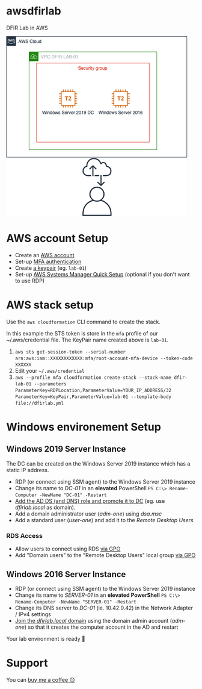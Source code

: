 # awsdfirlab
DFIR Lab in AWS

![AWS DFIR Lab](DFIR_Lab_AWS.png "AWS DFIR Lab")

# AWS account Setup
 * Create an [AWS account](https://aws.amazon.com/premiumsupport/knowledge-center/create-and-activate-aws-account/)
 * Set-up [MFA authentication](https://docs.aws.amazon.com/IAM/latest/UserGuide/id_credentials_mfa.html)
 * Create [a keypair](https://docs.aws.amazon.com/cli/latest/userguide/cli-services-ec2-keypairs.html) (eg. `lab-01`)
 * Set-up [AWS Systems Manager Quick Setup](https://docs.aws.amazon.com/systems-manager/latest/userguide/systems-manager-quick-setup.html) (optional if you don't want to use RDP)

# AWS stack setup

Use the `aws cloudformation` CLI command to create the stack.

In this example the STS token is store in the `mfa` profile of our ~/.aws/credential file. The KeyPair name created above is `lab-01`.

 1. `aws sts get-session-token --serial-number arn:aws:iam::XXXXXXXXXXXX:mfa/root-account-mfa-device --token-code XXXXXX`
 2. Edit your `~/.aws/credential`
 3. `aws --profile mfa cloudformation create-stack --stack-name dfir-lab-01 --parameters ParameterKey=RDPLocation,ParameterValue=YOUR_IP_ADDRESS/32 ParameterKey=KeyPair,ParameterValue=lab-01 --template-body file://dfirlab.yml`

# Windows environement Setup
## Windows 2019 Server Instance

The DC can be created on the Windows Server 2019 instance which has a static IP address.
 * RDP (or connect using SSM agent) to the Windows Server 2019 instance 
 * Change its name to *DC-01* in an **elevated** PowerShell `PS C:\> Rename-Computer -NewName "DC-01" -Restart`
 * [Add the AD DS (and DNS) role and promote it to DC](https://www.windowscrush.com/promote-windows-server-2019-to-domain-controller.html) (eg. use *dfirlab.local* as domain).
 * Add a domain administrator user (*adm-one*) using *dsa.msc*
 * Add a standard user (*user-one*) and add it to the *Remote Desktop Users*
 
 ### RDS Access
 * Allow users to connect using RDS [via GPO](https://softwarekeep.com/help-center/how-to-enable-remote-desktop-on-windows)
 * Add "Domain users" to the "Remote Desktop Users" local group [via GPO](https://www.urtech.ca/2013/03/solved-how-to-add-users-to-remote-desktop-using-group-policy/)

 ## Windows 2016 Server Instance
 * RDP (or connect using SSM agent) to the Windows Server 2019 instance 
 * Change its name to *SERVER-01* in an **elevated PowerShell** `PS C:\> Rename-Computer -NewName "SERVER-01" -Restart`
 * Change its DNS server to *DC-01* (ie. 10.42.0.42) in the Network Adapter / IPv4 settings
 * [Join the *dfirlab.local* domain](https://www.dtonias.com/windows-server-2016-join-domain/) using the domain admin account (*adm-one*) so that it creates the computer account in the AD and restart

 Your lab environment is ready 🥳

 # Support
 You can [buy me a coffee 😊](https://www.buymeacoffee.com/jipe)
